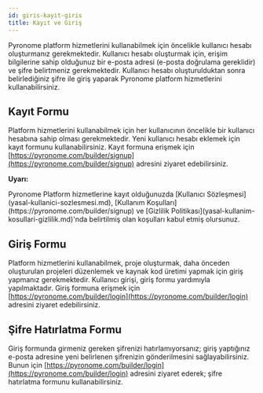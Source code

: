 ```yaml
---
id: giris-kayit-giris
title: Kayıt ve Giriş
---
```


<a id="aHeaderMenuAnchor" data-header-menu="Docs"></a>

Pyronome platform hizmetlerini kullanabilmek için öncelikle kullanıcı hesabı oluşturmanız gerekmektedir. Kullanıcı hesabı oluşturmak için, erişim bilgilerine sahip olduğunuz bir e-posta adresi (e-posta doğrulama gereklidir) ve şifre belirtmeniz gerekmektedir. Kullanıcı hesabı oluşturulduktan sonra belirlediğiniz şifre ile giriş yaparak Pyronome platform hizmetlerini kullanabilirsiniz.

## Kayıt Formu
Platform hizmetlerini kullanabilmek için her kullanıcının öncelikle bir kullanıcı hesabına sahip olması gerekmektedir. Yeni kullanıcı hesabı eklemek için kayıt formunu kullanabilirsiniz. Kayıt formuna erişmek için [https://pyronome.com/builder/signup](https://pyronome.com/builder/signup) adresini ziyaret edebilirsiniz.

<div class="panelize-infobox infobox-warning">
    <p>
        <strong><i class="fas fa-exclamation-triangle"></i> Uyarı:</strong>
    </p>
    <p>Pyronome Platform hizmetlerine kayıt olduğunuzda [Kullanıcı Sözleşmesi](yasal-kullanici-sozlesmesi.md), [Kullanım Koşulları](https://pyronome.com/builder/signup) ve [Gizlilik Politikası](yasal-kullanim-kosullari-gizlilik.md)'nda belirtilmiş olan koşulları kabul etmiş olursunuz.</p>
</div>

## Giriş Formu
Platform hizmetlerini kullanabilmek, proje oluşturmak, daha önceden oluşturulan projeleri düzenlemek ve kaynak kod üretimi yapmak için giriş yapmanız gerekmektedir. Kullanıcı girişi, giriş formu yardımıyla yapılmaktadır. Giriş formuna erişmek için [https://pyronome.com/builder/login](https://pyronome.com/builder/login) adresini ziyaret edebilirsiniz.

## Şifre Hatırlatma Formu
Giriş formunda girmeniz gereken şifrenizi hatırlamıyorsanız; giriş yaptığınız e-posta adresine yeni belirlenen şifrenizin gönderilmesini sağlayabilirsiniz. Bunun için [https://pyronome.com/builder/login](https://pyronome.com/builder/login) adresini ziyaret ederek; şifre hatırlatma formunu kullanabilirsiniz.